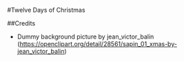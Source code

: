 #Twelve Days of Christmas

##Credits
* Dummy background picture by jean_victor_balin (https://openclipart.org/detail/28561/sapin_01_xmas-by-jean_victor_balin)

